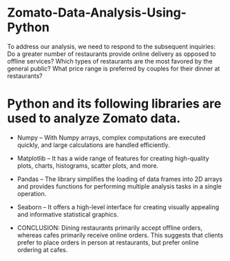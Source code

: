 # Zomato-Data-Analysis-Using-Python
To address our analysis, we need to respond to the subsequent inquiries:  Do a greater number of restaurants provide online delivery as opposed to offline services? Which types of restaurants are the most favored by the general public? What price range is preferred by couples for their dinner at restaurants?

# Python and its following libraries are used to analyze Zomato data.

 - Numpy – With Numpy arrays, complex computations are executed quickly, and large calculations are handled efficiently.
- Matplotlib – It has a wide range of features for creating high-quality plots, charts, histograms, scatter plots, and more.
- Pandas – The library simplifies the loading of data frames into 2D arrays and provides functions for performing multiple analysis tasks in a single operation.
- Seaborn – It offers a high-level interface for creating visually appealing and informative statistical graphics. 


- CONCLUSION: Dining restaurants primarily accept offline orders, whereas cafes primarily receive online orders. This suggests that clients prefer to place orders in person at restaurants, but prefer online ordering at cafes.

